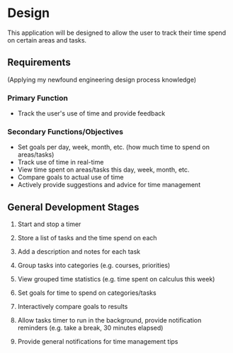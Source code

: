 # Design

This application will be designed to allow the user to track their time spend on certain areas and tasks.

## Requirements

(Applying my newfound engineering design process knowledge)

### Primary Function

- Track the user's use of time and provide feedback

### Secondary Functions/Objectives

- Set goals per day, week, month, etc. (how much time to spend on areas/tasks)
- Track use of time in real-time
- View time spent on areas/tasks this day, week, month, etc.
- Compare goals to actual use of time
- Actively provide suggestions and advice for time management

## General Development Stages

1. Start and stop a timer

2. Store a list of tasks and the time spend on each

3. Add a description and notes for each task

4. Group tasks into categories (e.g. courses, priorities)

5. View grouped time statistics (e.g. time spent on calculus this week)

6. Set goals for time to spend on categories/tasks

7. Interactively compare goals to results

8. Allow tasks timer to run in the background, provide notification reminders (e.g. take a break, 30 minutes elapsed)

9. Provide general notifications for time management tips

